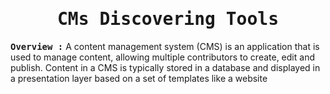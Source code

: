 <div align="center">
<samp><h1>CMs Discovering Tools</h1></samp>
</div>

<samp><b>Overview :</b></samp>
A content management system (CMS) is an application that is used to manage content, allowing multiple contributors to create, edit and publish. Content in a CMS is typically stored in a database and displayed in a presentation layer based on a set of templates like a website
